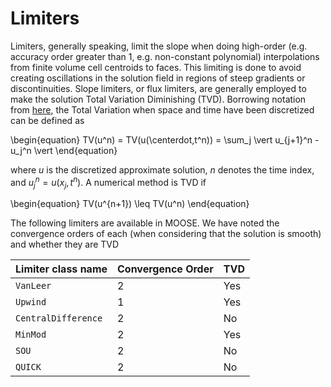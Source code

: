 # Limiters

Limiters, generally speaking, limit the slope when doing high-order (e.g. accuracy order greater than
1, e.g. non-constant polynomial) interpolations from finite volume cell
centroids to faces. This limiting is done to avoid creating oscillations in the
solution field in regions of steep gradients or discontinuities. Slope limiters,
or flux limiters, are generally employed to make the solution Total Variation
Diminishing (TVD). Borrowing notation from
[here](https://en.wikipedia.org/wiki/Total_variation_diminishing), the Total
Variation when space and time have been discretized can be defined as

\begin{equation}
TV(u^n) = TV(u(\centerdot,t^n)) = \sum_j \vert u_{j+1}^n - u_j^n \vert
\end{equation}

where $u$ is the discretized approximate solution, $n$ denotes the time index,
and $u_j^n = u(x_j,t^n)$. A numerical method is TVD if

\begin{equation}
TV(u^{n+1}) \leq TV(u^n)
\end{equation}


The following limiters are available in MOOSE. We have noted the convergence
orders of each (when considering that the solution is smooth) and whether they are TVD

Limiter class name | Convergence Order | TVD
------------------ | ----------------- | ---
`VanLeer`          | 2                 | Yes
`Upwind`           | 1                 | Yes
`CentralDifference` | 2                | No
`MinMod`           | 2                 | Yes
`SOU`              | 2                 | No
`QUICK`            | 2                 | No
